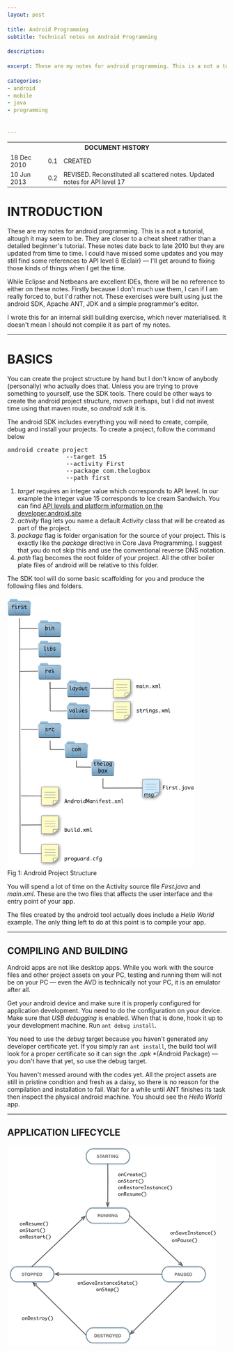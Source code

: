 ```yaml
---
layout: post

title: Android Programming
subtitle: Technical notes on Android Programming

description: 

excerpt: These are my notes for android programming. This is a not a tutorial, altough it may seem to be. They are closer to a cheat sheet rather than a detailed beginner's tutorial. These notes date back to late 2010 but they are updated from time to time. I could have missed some updates and you may still find some references to API level 6 (Eclair) &mdash; I'll get around to fixing those kinds of things when I get the time. 

categories: 
- android
- mobile
- java
- programming


---
```



<table>
  <th colspan="3">DOCUMENT HISTORY</th>
  <tr>
    <td>18 Dec 2010</td>
    <td>0.1</td>
    <td>CREATED</td>
  </tr>
  <tr>
    <td>10 Jun 2013</td>
    <td>0.2</td>
    <td>REVISED. Reconstituted all scattered notes. Updated notes for API level 17 </td>
  </tr>
</table>

<h1 class="chapter">INTRODUCTION</h1>

These are my notes for android programming. This is a not a tutorial, altough it may seem to be. They are closer to a cheat sheet rather than a detailed beginner's tutorial. These notes date back to late 2010 but they are updated from time to time. I could have missed some updates and you may still find some references to API level 6 (Eclair) &mdash; I'll get around to fixing those kinds of things when I get the time. 

While Eclipse and Netbeans are excellent IDEs, there will be no reference to either on these notes. Firstly because I don't much use them, I can if I am really forced to, but I'd rather not. These exercises were built using just the android SDK, Apache ANT, JDK and a simple programmer's editor.

I wrote this for an internal skill building exercise, which never materialised. It doesn't mean I should not compile it as part of my notes. 

<hr class="chapterbreak"/>

<h1 class="chapter">BASICS</h1>

You can create the project structure by hand but I don't know of anybody (personally) who actually does that. Unless you are trying to prove something to yourself, use the SDK tools. There could be other ways to create the android project structure, *maven* perhaps, but I did not invest time using that maven route, so *android sdk* it is.

The android SDK includes everything you will need to create, compile, debug and install your projects. To create a project, follow the command below

<pre>
android create project 
				--target 15
				--activity First
				--package com.thelogbox
				--path first
</pre>

1. *target* requires an integer value which corresponds to API level. In our example the integer value 15 corresponds to Ice cream Sandwich. You can find [API levels and platform information  on the developer.android.site](http://tedhagos.com/java-programming/)
2. *activity* flag lets you name a default *Activity* class that will be created as part of the project.
3. *package* flag is folder organisation for the source of your project. This is exactly like the *package* directive in Core Java Programming. I suggest that you do not skip this and use the conventional reverse DNS notation.
4. *path* flag becomes the root folder of your project. All the other boiler plate files of android will be relative to this folder.

The SDK tool will do some basic scaffolding for you and produce  the following files and folders.

<img src="/img/android-project-structure.png">
<div id="cap">Fig 1: Android Project Structure</div>

You will spend a lot of time on the Activity source file *First.java* and *main.xml*. These are the two files that affects the user interface and the entry point of your app.

The files created by the android tool actually does include a *Hello World* example. The only thing left to do at this point is to compile your app.

***

## COMPILING AND BUILDING

Android apps are not like desktop apps. While you work with the source files and other project assets on your PC, testing and running them will not be on your PC &mdash; even the AVD is technically not your PC, it is an emulator after all.

Get your android device and make sure it is properly configured for application development. You need to do the configuration on your device. Make sure that *USB debugging* is enabled. When that is done, hook it up to your development machine. Run <code class="codeblock">ant debug install</code>.

You need to use the *debug* target because you haven't generated any developer certificate yet. If you simply ran <code class="codeblock">ant install</code>, the build tool will look for a proper certificate so it can sign the .*apk* *(Android Package) &mdash; you don't have that yet, so use the debug target.  

You haven't messed around with the codes yet. All the project assets are still in pristine condition and fresh as a daisy, so there is no reason for the compilation and installation to fail. Wait for a while until ANT finishes its task then inspect the physical android machine. You should see the *Hello World* app.


***
## APPLICATION LIFECYCLE


<img src="/img/android-lifecycle.png">






